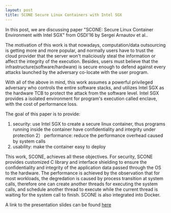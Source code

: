 ```yaml
---
layout: post
title: SCONE Secure Linux Containers with Intel SGX
---
```


In this post, we are discussing paper "SCONE: Secure Linux Container Environment with Intel SGX" from OSDI'16 by Sergei Arnautov et al..

The motivation of this work is that nowadays, computation/data outsourcing is getting more and more popular, and normally users have to trust the cloud provider that the server won't maliciously steal the information or affect the integrity of the execution. Besides, users must believe that the infrastructure(software/hardware) is secure enough to defend against every attacks launched by the adversary co-locate with the user program. 

With all of the above in mind, this work assumes a powerful privileged adversary who controls the entire software stacks, and utilizes Intel SGX as the hardware TCB to protect the attack from the software level. Intel SGX provides a isolated environment for program's execution called enclave, with the cost of performance loss. 

The goal of this paper is to provide:
  1)  security: use Intel SGX to create a secure linux container, thus programs running inside the container have confidentiality and integrity under protection
  2） performance: reduce the performance overhead caused by system calls
  3)  usability: make the container easy to deploy

This work, SCONE, achieves all these objectives. For security, SCONE provides customized C library and interface shielding to ensure the confidentiality and integrity of the application data passed through the OS to the hardware. The performance is achieved by the observation that for most workloads, the degredation is caused by process transition at system calls, therefore one can create another threads for executing the system calls, and schedule another thread to execute while the current thread is waiting for the system call to finish. SCONE is also integrated into Docker.

A link to the presentation slides can be found [here](/presentations/SCONE.pptx)
